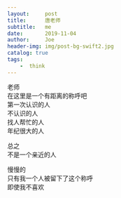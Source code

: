 ```yaml
---
layout:     post
title:      唐老师
subtitle:   me
date:       2019-11-04
author:     Joe
header-img: img/post-bg-swift2.jpg
catalog: true
tags:
    -  think   
---
```

老师  
在这里是一个有距离的称呼吧  
第一次认识的人  
不认识的人  
找人帮忙的人  
年纪很大的人  

总之  
不是一个亲近的人  

慢慢的  
只有我一个人被留下了这个称呼  
即使我不喜欢  
